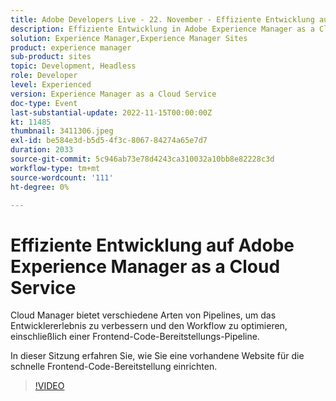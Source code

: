 ```yaml
---
title: Adobe Developers Live - 22. November - Effiziente Entwicklung auf Adobe Experience Manager as a Cloud Service
description: Effiziente Entwicklung in Adobe Experience Manager as a Cloud Service Cloud Manager bietet verschiedene Arten von Pipelines, um das Entwicklererlebnis zu verbessern und den Workflow zu optimieren, einschließlich einer Frontend-Code-Bereitstellungs-Pipeline.In dieser Sitzung erfahren Sie, wie Sie eine vorhandene Website für die schnelle Frontend-Code-Bereitstellung einrichten.
solution: Experience Manager,Experience Manager Sites
product: experience manager
sub-product: sites
topic: Development, Headless
role: Developer
level: Experienced
version: Experience Manager as a Cloud Service
doc-type: Event
last-substantial-update: 2022-11-15T00:00:00Z
kt: 11485
thumbnail: 3411306.jpeg
exl-id: be584e3d-b5d5-4f3c-8067-84274a65e7d7
duration: 2033
source-git-commit: 5c946ab73e78d4243ca310032a10bb8e82228c3d
workflow-type: tm+mt
source-wordcount: '111'
ht-degree: 0%

---
```


# Effiziente Entwicklung auf Adobe Experience Manager as a Cloud Service

Cloud Manager bietet verschiedene Arten von Pipelines, um das Entwicklererlebnis zu verbessern und den Workflow zu optimieren, einschließlich einer Frontend-Code-Bereitstellungs-Pipeline.

In dieser Sitzung erfahren Sie, wie Sie eine vorhandene Website für die schnelle Frontend-Code-Bereitstellung einrichten.

>[!VIDEO](https://video.tv.adobe.com/v/3411306/?quality=12&learn=on)
